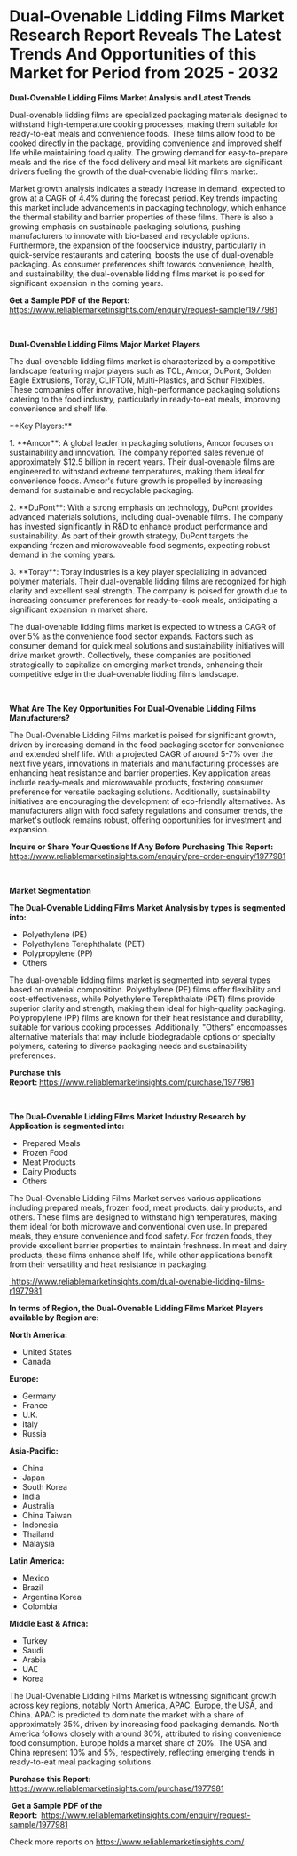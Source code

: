 <p><h1>Dual-Ovenable Lidding Films Market Research Report Reveals The Latest Trends And Opportunities of this Market for Period from 2025 - 2032</h1></p><p><strong>Dual-Ovenable Lidding Films Market Analysis and Latest Trends</strong></p>
<p><p>Dual-ovenable lidding films are specialized packaging materials designed to withstand high-temperature cooking processes, making them suitable for ready-to-eat meals and convenience foods. These films allow food to be cooked directly in the package, providing convenience and improved shelf life while maintaining food quality. The growing demand for easy-to-prepare meals and the rise of the food delivery and meal kit markets are significant drivers fueling the growth of the dual-ovenable lidding films market.</p><p>Market growth analysis indicates a steady increase in demand, expected to grow at a CAGR of 4.4% during the forecast period. Key trends impacting this market include advancements in packaging technology, which enhance the thermal stability and barrier properties of these films. There is also a growing emphasis on sustainable packaging solutions, pushing manufacturers to innovate with bio-based and recyclable options. Furthermore, the expansion of the foodservice industry, particularly in quick-service restaurants and catering, boosts the use of dual-ovenable packaging. As consumer preferences shift towards convenience, health, and sustainability, the dual-ovenable lidding films market is poised for significant expansion in the coming years.</p></p>
<p><strong>Get a Sample PDF of the Report:&nbsp;</strong> <a href="https://www.reliablemarketinsights.com/enquiry/request-sample/1977981?utm_campaign=2802&utm_medium=2&utm_source=Github&utm_content=ia&utm_term=28032025&utm_id=dual-ovenable-lidding-films">https://www.reliablemarketinsights.com/enquiry/request-sample/1977981</a></p>
<p>&nbsp;</p>
<p><strong>Dual-Ovenable Lidding Films Major Market Players</strong></p>
<p><p>The dual-ovenable lidding films market is characterized by a competitive landscape featuring major players such as TCL, Amcor, DuPont, Golden Eagle Extrusions, Toray, CLIFTON, Multi-Plastics, and Schur Flexibles. These companies offer innovative, high-performance packaging solutions catering to the food industry, particularly in ready-to-eat meals, improving convenience and shelf life.</p><p>**Key Players:**</p><p>1. **Amcor**: A global leader in packaging solutions, Amcor focuses on sustainability and innovation. The company reported sales revenue of approximately $12.5 billion in recent years. Their dual-ovenable films are engineered to withstand extreme temperatures, making them ideal for convenience foods. Amcor's future growth is propelled by increasing demand for sustainable and recyclable packaging.</p><p>2. **DuPont**: With a strong emphasis on technology, DuPont provides advanced materials solutions, including dual-ovenable films. The company has invested significantly in R&D to enhance product performance and sustainability. As part of their growth strategy, DuPont targets the expanding frozen and microwaveable food segments, expecting robust demand in the coming years.</p><p>3. **Toray**: Toray Industries is a key player specializing in advanced polymer materials. Their dual-ovenable lidding films are recognized for high clarity and excellent seal strength. The company is poised for growth due to increasing consumer preferences for ready-to-cook meals, anticipating a significant expansion in market share.</p><p>The dual-ovenable lidding films market is expected to witness a CAGR of over 5% as the convenience food sector expands. Factors such as consumer demand for quick meal solutions and sustainability initiatives will drive market growth. Collectively, these companies are positioned strategically to capitalize on emerging market trends, enhancing their competitive edge in the dual-ovenable lidding films landscape.</p></p>
<p>&nbsp;</p>
<p><strong>What Are The Key Opportunities For Dual-Ovenable Lidding Films Manufacturers?</strong></p>
<p><p>The Dual-Ovenable Lidding Films market is poised for significant growth, driven by increasing demand in the food packaging sector for convenience and extended shelf life. With a projected CAGR of around 5-7% over the next five years, innovations in materials and manufacturing processes are enhancing heat resistance and barrier properties. Key application areas include ready-meals and microwavable products, fostering consumer preference for versatile packaging solutions. Additionally, sustainability initiatives are encouraging the development of eco-friendly alternatives. As manufacturers align with food safety regulations and consumer trends, the market's outlook remains robust, offering opportunities for investment and expansion.</p></p>
<p><strong>Inquire or Share Your Questions If Any Before Purchasing This Report:</strong> <a href="https://www.reliablemarketinsights.com/enquiry/pre-order-enquiry/1977981?utm_campaign=2802&utm_medium=2&utm_source=Github&utm_content=ia&utm_term=28032025&utm_id=dual-ovenable-lidding-films">https://www.reliablemarketinsights.com/enquiry/pre-order-enquiry/1977981</a></p>
<p>&nbsp;</p>
<p><strong>Market Segmentation</strong></p>
<p><strong>The Dual-Ovenable Lidding Films Market Analysis by types is segmented into:</strong></p>
<p><ul><li>Polyethylene (PE)</li><li>Polyethylene Terephthalate (PET)</li><li>Polypropylene (PP)</li><li>Others</li></ul></p>
<p><p>The dual-ovenable lidding films market is segmented into several types based on material composition. Polyethylene (PE) films offer flexibility and cost-effectiveness, while Polyethylene Terephthalate (PET) films provide superior clarity and strength, making them ideal for high-quality packaging. Polypropylene (PP) films are known for their heat resistance and durability, suitable for various cooking processes. Additionally, "Others" encompasses alternative materials that may include biodegradable options or specialty polymers, catering to diverse packaging needs and sustainability preferences.</p></p>
<p><strong>Purchase this Report:&nbsp;</strong><a href="https://www.reliablemarketinsights.com/purchase/1977981?utm_campaign=2802&utm_medium=2&utm_source=Github&utm_content=ia&utm_term=28032025&utm_id=dual-ovenable-lidding-films">https://www.reliablemarketinsights.com/purchase/1977981</a></p>
<p>&nbsp;</p>
<p><strong>The Dual-Ovenable Lidding Films Market Industry Research by Application is segmented into:</strong></p>
<p><ul><li>Prepared Meals</li><li>Frozen Food</li><li>Meat Products</li><li>Dairy Products</li><li>Others</li></ul></p>
<p><p>The Dual-Ovenable Lidding Films Market serves various applications including prepared meals, frozen food, meat products, dairy products, and others. These films are designed to withstand high temperatures, making them ideal for both microwave and conventional oven use. In prepared meals, they ensure convenience and food safety. For frozen foods, they provide excellent barrier properties to maintain freshness. In meat and dairy products, these films enhance shelf life, while other applications benefit from their versatility and heat resistance in packaging.</p></p>
<p><a href="https://www.reliablemarketinsights.com/dual-ovenable-lidding-films-r1977981?utm_campaign=2802&utm_medium=2&utm_source=Github&utm_content=ia&utm_term=28032025&utm_id=dual-ovenable-lidding-films">&nbsp;https://www.reliablemarketinsights.com/dual-ovenable-lidding-films-r1977981</a></p>
<p><strong>In terms of Region, the Dual-Ovenable Lidding Films Market Players available by Region are:</strong></p>
<p>
    <p> <strong> North America: </strong>
        <ul>
            <li>United States</li>
            <li>Canada</li>
        </ul>
        </p> 
    <p> <strong> Europe: </strong>
        <ul>
            <li>Germany</li>
            <li>France</li>
            <li>U.K.</li>
            <li>Italy</li>
            <li>Russia</li>
        </ul>
        </p> 
    <p> <strong> Asia-Pacific: </strong>
        <ul>
            <li>China</li>
            <li>Japan</li>
            <li>South Korea</li>
            <li>India</li>
            <li>Australia</li>
            <li>China Taiwan</li>
            <li>Indonesia</li>
            <li>Thailand</li>
            <li>Malaysia</li>
        </ul>
        </p> 
    <p> <strong> Latin America: </strong>
        <ul>
            <li>Mexico</li>
            <li>Brazil</li>
            <li>Argentina Korea</li>
            <li>Colombia</li>
        </ul>
        </p> 
    <p> <strong> Middle East & Africa: </strong>
        <ul>
            <li>Turkey</li>
            <li>Saudi</li>
            <li>Arabia</li>
            <li>UAE</li>
            <li>Korea</li>
        </ul>
    </p>
    </p>
<p><p>The Dual-Ovenable Lidding Films Market is witnessing significant growth across key regions, notably North America, APAC, Europe, the USA, and China. APAC is predicted to dominate the market with a share of approximately 35%, driven by increasing food packaging demands. North America follows closely with around 30%, attributed to rising convenience food consumption. Europe holds a market share of 20%. The USA and China represent 10% and 5%, respectively, reflecting emerging trends in ready-to-eat meal packaging solutions.</p></p>
<p><strong>Purchase this Report: </strong><a href="https://www.reliablemarketinsights.com/purchase/1977981?utm_campaign=2802&utm_medium=2&utm_source=Github&utm_content=ia&utm_term=28032025&utm_id=dual-ovenable-lidding-films">https://www.reliablemarketinsights.com/purchase/1977981</a></p>
<p>&nbsp;<strong>Get a Sample PDF of the Report:&nbsp;&nbsp;</strong><a href="https://www.reliablemarketinsights.com/enquiry/request-sample/1977981?utm_campaign=2802&utm_medium=2&utm_source=Github&utm_content=ia&utm_term=28032025&utm_id=dual-ovenable-lidding-films">https://www.reliablemarketinsights.com/enquiry/request-sample/1977981</a></p>
<p><strong></strong></p>
<p>Check more reports on <a href="https://www.reliablemarketinsights.com/?utm_campaign=2802&utm_medium=2&utm_source=Github&utm_content=ia&utm_term=28032025&utm_id=dual-ovenable-lidding-films">https://www.reliablemarketinsights.com/</a></p>